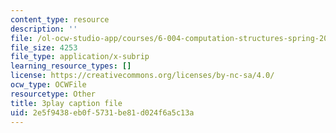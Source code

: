 ```yaml
---
content_type: resource
description: ''
file: /ol-ocw-studio-app/courses/6-004-computation-structures-spring-2017/2e5f9438eb0f5731be81d024f6a5c13a_UuUPG_amkWc.vtt
file_size: 4253
file_type: application/x-subrip
learning_resource_types: []
license: https://creativecommons.org/licenses/by-nc-sa/4.0/
ocw_type: OCWFile
resourcetype: Other
title: 3play caption file
uid: 2e5f9438-eb0f-5731-be81-d024f6a5c13a
---
```

